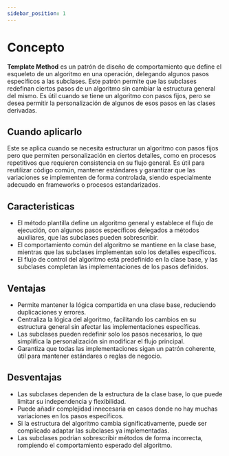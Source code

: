 ```yaml
---
sidebar_position: 1
---
```


# Concepto
**Template Method** es un patrón de diseño de comportamiento que define el esqueleto de un algoritmo en una operación, delegando algunos pasos específicos a las subclases. Este patrón permite que las subclases redefinan ciertos pasos de un algoritmo sin cambiar la estructura general del mismo. Es útil cuando se tiene un algoritmo con pasos fijos, pero se desea permitir la personalización de algunos de esos pasos en las clases derivadas.

## Cuando aplicarlo
Este se aplica cuando se necesita estructurar un algoritmo con pasos fijos pero que permiten personalización en ciertos detalles, como en procesos repetitivos que requieren consistencia en su flujo general. Es útil para reutilizar código común, mantener estándares y garantizar que las variaciones se implementen de forma controlada, siendo especialmente adecuado en frameworks o procesos estandarizados.

## Caracteristicas
- El método plantilla define un algoritmo general y establece el flujo de ejecución, con algunos pasos específicos delegados a métodos auxiliares, que las subclases pueden sobrescribir.
- El comportamiento común del algoritmo se mantiene en la clase base, mientras que las subclases implementan solo los detalles específicos.
- El flujo de control del algoritmo está predefinido en la clase base, y las subclases completan las implementaciones de los pasos definidos.

## Ventajas
- Permite mantener la lógica compartida en una clase base, reduciendo duplicaciones y errores.
- Centraliza la lógica del algoritmo, facilitando los cambios en su estructura general sin afectar las implementaciones específicas.
- Las subclases pueden redefinir solo los pasos necesarios, lo que simplifica la personalización sin modificar el flujo principal.
- Garantiza que todas las implementaciones sigan un patrón coherente, útil para mantener estándares o reglas de negocio.

## Desventajas
- Las subclases dependen de la estructura de la clase base, lo que puede limitar su independencia y flexibilidad.
- Puede añadir complejidad innecesaria en casos donde no hay muchas variaciones en los pasos específicos.
- Si la estructura del algoritmo cambia significativamente, puede ser complicado adaptar las subclases ya implementadas.
- Las subclases podrían sobrescribir métodos de forma incorrecta, rompiendo el comportamiento esperado del algoritmo.
